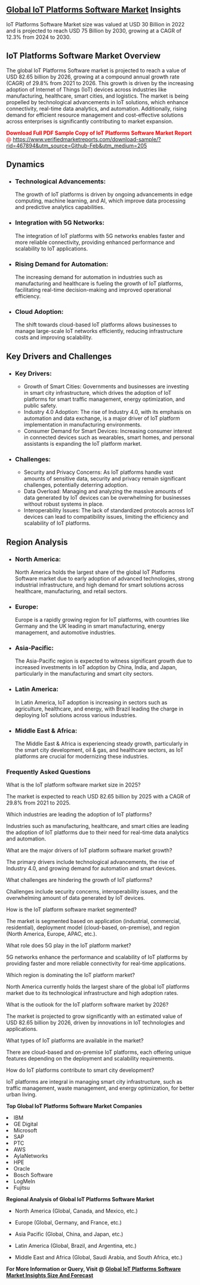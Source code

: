 <h2><a href="https://www.verifiedmarketreports.com/download-sample/?rid=467894&amp;utm_source=Github&amp;utm_medium=205" target="_blank">Global IoT Platforms Software Market</a> Insights</h2><p>IoT Platforms Software Market size was valued at USD 30 Billion in 2022 and is projected to reach USD 75 Billion by 2030, growing at a CAGR of 12.3% from 2024 to 2030.</p><p> <h2>IoT Platforms Software Market Overview</h2> <p>The global IoT Platforms Software market is projected to reach a value of USD 82.65 billion by 2026, growing at a compound annual growth rate (CAGR) of 29.8% from 2021 to 2026. This growth is driven by the increasing adoption of Internet of Things (IoT) devices across industries like manufacturing, healthcare, smart cities, and logistics. The market is being propelled by technological advancements in IoT solutions, which enhance connectivity, real-time data analytics, and automation. Additionally, rising demand for efficient resource management and cost-effective solutions across enterprises is significantly contributing to market expansion.</p> <p><p><span class=""><span style="color: #ff0000;"><strong>Download Full PDF Sample Copy of IoT Platforms Software Market Report</strong> @ </span><a href="https://www.verifiedmarketreports.com/download-sample/?rid=467894&amp;utm_source=Github-Feb&amp;utm_medium=205" target="_blank">https://www.verifiedmarketreports.com/download-sample/?rid=467894&amp;utm_source=Github-Feb&amp;utm_medium=205</a></span></p></p> <h2>Dynamics</h2> <ul> <li><h3>Technological Advancements:</h3> The growth of IoT platforms is driven by ongoing advancements in edge computing, machine learning, and AI, which improve data processing and predictive analytics capabilities.</li> <li><h3>Integration with 5G Networks:</h3> The integration of IoT platforms with 5G networks enables faster and more reliable connectivity, providing enhanced performance and scalability to IoT applications.</li> <li><h3>Rising Demand for Automation:</h3> The increasing demand for automation in industries such as manufacturing and healthcare is fueling the growth of IoT platforms, facilitating real-time decision-making and improved operational efficiency.</li> <li><h3>Cloud Adoption:</h3> The shift towards cloud-based IoT platforms allows businesses to manage large-scale IoT networks efficiently, reducing infrastructure costs and improving scalability.</li> </ul> <h2>Key Drivers and Challenges</h2> <ul> <li><h3>Key Drivers:</h3> <ul> <li>Growth of Smart Cities: Governments and businesses are investing in smart city infrastructure, which drives the adoption of IoT platforms for smart traffic management, energy optimization, and public safety.</li> <li>Industry 4.0 Adoption: The rise of Industry 4.0, with its emphasis on automation and data exchange, is a major driver of IoT platform implementation in manufacturing environments.</li> <li>Consumer Demand for Smart Devices: Increasing consumer interest in connected devices such as wearables, smart homes, and personal assistants is expanding the IoT platform market.</li> </ul> </li> <li><h3>Challenges:</h3> <ul> <li>Security and Privacy Concerns: As IoT platforms handle vast amounts of sensitive data, security and privacy remain significant challenges, potentially deterring adoption.</li> <li>Data Overload: Managing and analyzing the massive amounts of data generated by IoT devices can be overwhelming for businesses without robust systems in place.</li> <li>Interoperability Issues: The lack of standardized protocols across IoT devices can lead to compatibility issues, limiting the efficiency and scalability of IoT platforms.</li> </ul> </li> </ul> <h2>Region Analysis</h2> <ul> <li><h3>North America:</h3> North America holds the largest share of the global IoT Platforms Software market due to early adoption of advanced technologies, strong industrial infrastructure, and high demand for smart solutions across healthcare, manufacturing, and retail sectors.</li> <li><h3>Europe:</h3> Europe is a rapidly growing region for IoT platforms, with countries like Germany and the UK leading in smart manufacturing, energy management, and automotive industries.</li> <li><h3>Asia-Pacific:</h3> The Asia-Pacific region is expected to witness significant growth due to increased investments in IoT adoption by China, India, and Japan, particularly in the manufacturing and smart city sectors.</li> <li><h3>Latin America:</h3> In Latin America, IoT adoption is increasing in sectors such as agriculture, healthcare, and energy, with Brazil leading the charge in deploying IoT solutions across various industries.</li> <li><h3>Middle East & Africa:</h3> The Middle East & Africa is experiencing steady growth, particularly in the smart city development, oil & gas, and healthcare sectors, as IoT platforms are crucial for modernizing these industries.</li> </ul> <h3>Frequently Asked Questions</h3> <p>What is the IoT platform software market size in 2025?</p> <p>The market is expected to reach USD 82.65 billion by 2025 with a CAGR of 29.8% from 2021 to 2025.</p> <p>Which industries are leading the adoption of IoT platforms?</p> <p>Industries such as manufacturing, healthcare, and smart cities are leading the adoption of IoT platforms due to their need for real-time data analytics and automation.</p> <p>What are the major drivers of IoT platform software market growth?</p> <p>The primary drivers include technological advancements, the rise of Industry 4.0, and growing demand for automation and smart devices.</p> <p>What challenges are hindering the growth of IoT platforms?</p> <p>Challenges include security concerns, interoperability issues, and the overwhelming amount of data generated by IoT devices.</p> <p>How is the IoT platform software market segmented?</p> <p>The market is segmented based on application (industrial, commercial, residential), deployment model (cloud-based, on-premise), and region (North America, Europe, APAC, etc.).</p> <p>What role does 5G play in the IoT platform market?</p> <p>5G networks enhance the performance and scalability of IoT platforms by providing faster and more reliable connectivity for real-time applications.</p> <p>Which region is dominating the IoT platform market?</p> <p>North America currently holds the largest share of the global IoT platforms market due to its technological infrastructure and high adoption rates.</p> <p>What is the outlook for the IoT platform software market by 2026?</p> <p>The market is projected to grow significantly with an estimated value of USD 82.65 billion by 2026, driven by innovations in IoT technologies and applications.</p> <p>What types of IoT platforms are available in the market?</p> <p>There are cloud-based and on-premise IoT platforms, each offering unique features depending on the deployment and scalability requirements.</p> <p>How do IoT platforms contribute to smart city development?</p> <p>IoT platforms are integral in managing smart city infrastructure, such as traffic management, waste management, and energy optimization, for better urban living.</p> </p><p><strong>Top Global IoT Platforms Software Market Companies</strong></p><div data-test-id=""><p><li>IBM</li><li> GE Digital</li><li> Microsoft</li><li> SAP</li><li> PTC</li><li> AWS</li><li> AylaNetworks</li><li> HPE</li><li> Oracle</li><li> Bosch Software</li><li> LogMeln</li><li> Fujitsu</li></p><div><strong>Regional Analysis of&nbsp;Global IoT Platforms Software Market</strong></div><ul><li dir="ltr"><p dir="ltr">North America&nbsp;(Global, Canada, and Mexico, etc.)</p></li><li dir="ltr"><p dir="ltr">Europe (Global, Germany, and France, etc.)</p></li><li dir="ltr"><p dir="ltr">Asia Pacific&nbsp;(Global, China, and Japan, etc.)</p></li><li dir="ltr"><p dir="ltr">Latin America&nbsp;(Global, Brazil, and Argentina, etc.)</p></li><li dir="ltr">Middle East and Africa&nbsp;(Global, Saudi Arabia, and South Africa, etc.)</li></ul><p><strong>For More Information or Query, Visit @&nbsp;</strong><strong><a href="https://www.verifiedmarketreports.com/product/iot-platforms-software-market/?utm_source=Github&amp;utm_medium=205" target="_blank">Global IoT Platforms Software Market Insights Size And Forecast</a></strong></p></div>
